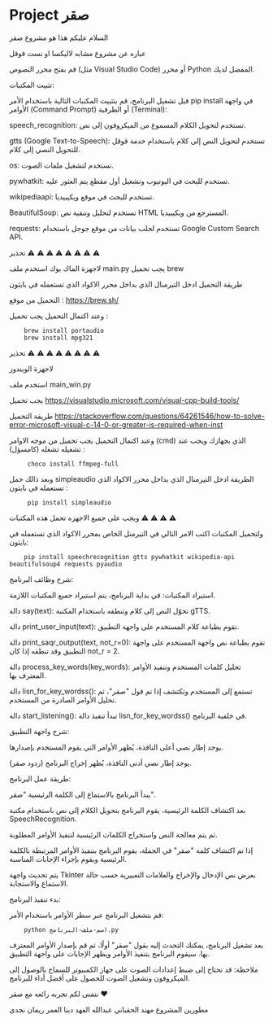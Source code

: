 # Project صقر

السلام عليكم هذا هو مشروع صقر
        
عباره عن مشروع مشابه لاليكسا او نست قوقل
        

قم بفتح محرر النصوص (مثل Visual Studio Code) أو محرر Python المفضل لديك.

تثبيت المكتبات:

قبل تشغيل البرنامج، قم بتثبيت المكتبات التالية باستخدام الأمر pip install في واجهة الأوامر (Command Prompt) أو الطرفية (Terminal):


speech_recognition: تستخدم لتحويل الكلام المسموع من الميكروفون إلى نص.

gtts (Google Text-to-Speech): تستخدم لتحويل النص إلى كلام باستخدام خدمة قوقل للتحويل النصي إلى كلام.

os: تستخدم لتشغيل ملفات الصوت.

pywhatkit: تستخدم للبحث في اليوتيوب وتشغيل أول مقطع يتم العثور عليه.

wikipediaapi: تستخدم للبحث في موقع ويكيبيديا.

BeautifulSoup: تستخدم لتحليل وتنقية نص HTML المسترجع من ويكيبيديا.

requests: تستخدم لجلب بيانات من موقع جوجل باستخدام Google Custom Search API.

تحذير   ⚠️ ⚠️ ⚠️ ⚠️ ⚠️ ⚠️ ⚠️ ⚠️                      

لاجهزة الماك بوك
استخدم ملف main.py
يجب تحميل brew

طريقة التحميل ادخل التيرمنال الذي بداخل محرر الاكواد الذي تستعمله في بايثون

التحميل من موقع : https://brew.sh/

وعند اكتمال التحميل يجب تحميل  :

        brew install portaudio
        brew install mpg321


        
تحذير   ⚠️ ⚠️ ⚠️ ⚠️ ⚠️ ⚠️ ⚠️ ⚠️          

لاجهزة الويندوز

استخدم ملف main_win.py

يجب تحميل 
https://visualstudio.microsoft.com/visual-cpp-build-tools/

طريقة التحميل 
https://stackoverflow.com/questions/64261546/how-to-solve-error-microsoft-visual-c-14-0-or-greater-is-required-when-inst


وعند اكتمال التحميل يجب تحميل من موجه الاوامر (cmd) الذي بجهازك ويجب عند تشغيله تشغله (كامسؤل)  :

         choco install ffmpeg-full


وبعد ذالك حمل simpleaudio الطريقة ادخل التيرمنال الذي بداخل محرر الاكواد الذي تستعمله في بايثون :

         pip install simpleaudio



ويجب على جميع الاجهزه تحمل هذه المكتبات ⚠️ ⚠️ ⚠️ ⚠️

ولتحميل المكتبات اكتب الامر التالي في التيرمنل الخاص بمحرر الاكواد الذي تستعمله في بايثون:


        pip install speechrecognition gtts pywhatkit wikipedia-api beautifulsoup4 requests pyaudio

شرح وظائف البرنامج:

استيراد المكتبات: في بداية البرنامج، يتم استيراد جميع المكتبات اللازمة.

دالة say(text): تحوّل النص إلى كلام وتنطقه باستخدام المكتبة gTTS.

دالة print_user_input(text): تقوم بطباعة كلام المستخدم على واجهة التطبيق.

دالة print_saqr_output(text, not_r=0): تقوم بطباعة نص واجهة المستخدم على واجهة التطبيق وقد تنطقه إذا كان not_r = 2.

دالة process_key_words(key_words): تحليل كلمات المستخدم وتنفيذ الأوامر المعترف بها.

دالة lisn_for_key_wordss(): تستمع إلى المستخدم وتكتشف إذا تم قول "صقر"، ثم تحليل الأوامر الصادرة من المستخدم.

دالة start_listening(): تبدأ تنفيذ دالة lisn_for_key_wordss() في خلفية البرنامج.


شرح واجهة التطبيق:

يوجد إطار نصي أعلى النافذة، يُظهر الأوامر التي يقوم المستخدم بإصدارها.

يوجد إطار نصي أدنى النافذة، يُظهر إخراج البرنامج (ردود صقر).


طريقة عمل البرنامج:

يبدأ البرنامج بالاستماع إلى الكلمة الرئيسية "صقر".

بعد اكتشاف الكلمة الرئيسية، يقوم البرنامج بتحويل الكلام إلى نص باستخدام مكتبة SpeechRecognition.

ثم يتم معالجة النص واستخراج الكلمات الرئيسية لتنفيذ الأوامر المطلوبة.

إذا تم اكتشاف كلمة "صقر" في الجملة، يقوم البرنامج بتنفيذ الأوامر المرتبطة بالكلمة الرئيسية ويقوم بإجراء الإجابات المناسبة.

يتم تحديث واجهة Tkinter بعرض نص الإدخال والإخراج والعلامات التعبيرية حسب حالة الاستماع والاستجابة.



بدء تنفيذ البرنامج:

قم بتشغيل البرنامج عبر سطر الأوامر باستخدام الأمر:


        python اسم-ملف-البرنامج.py

بعد تشغيل البرنامج، يمكنك التحدث إليه بقول "صقر" أولًا، ثم قم بإصدار الأوامر المعترف بها. سيقوم البرنامج بتنفيذ الأوامر ويظهر الإجابات على واجهة التطبيق.



ملاحظة: قد تحتاج إلى ضبط إعدادات الصوت على جهاز الكمبيوتر للسماح بالوصول إلى الميكروفون وتشغيل الصوت للحصول على أفضل أداء للبرنامج.


نتمنى لكم تجربه رائعه مع صقر ❤️	


مطورين المشروع مهند الحقباني عبدالله الفهد دينا العمر ريمان نجدي
